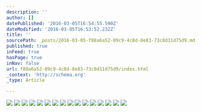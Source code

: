 ```yaml
---
description: ''
author: []
datePublished: '2016-03-05T16:54:55.590Z'
dateModified: '2016-03-05T16:53:52.232Z'
title: ''
sourcePath: _posts/2016-03-05-f88a6a52-09c9-4c8d-8e83-73c8d11d75d9.md
published: true
inFeed: true
hasPage: true
inNav: false
url: f88a6a52-09c9-4c8d-8e83-73c8d11d75d9/index.html
_context: 'http://schema.org'
_type: Article

---
```

![](https://the-grid-user-content.s3-us-west-2.amazonaws.com/15adb891-3a61-4044-8541-d885dc9b11eb.png)
![](https://the-grid-user-content.s3-us-west-2.amazonaws.com/0c2702d9-5cb3-4a9b-bc2a-80825848886f.png)
![](https://the-grid-user-content.s3-us-west-2.amazonaws.com/b2e3dfce-dec3-4c6e-92c6-7bf5bd15d2ad.png)
![](https://the-grid-user-content.s3-us-west-2.amazonaws.com/e85340b2-764b-473a-a4bd-505d57f74423.png)
![](https://the-grid-user-content.s3-us-west-2.amazonaws.com/e6c20cd4-c791-4326-9ffc-4432fb78a509.png)
![](https://the-grid-user-content.s3-us-west-2.amazonaws.com/3522395c-52e5-401e-9884-883cb362459f.png)
![](https://the-grid-user-content.s3-us-west-2.amazonaws.com/a23551ec-0d04-44c6-b74c-cf60af058ff2.png)
![](https://the-grid-user-content.s3-us-west-2.amazonaws.com/2d797379-859e-4461-b13c-11006ceaf7ce.png)
![](https://the-grid-user-content.s3-us-west-2.amazonaws.com/5edab439-5ab8-43df-97ba-0fed4c7c2e99.png)
![](https://the-grid-user-content.s3-us-west-2.amazonaws.com/eb17cd30-4fa1-436b-a9be-a985f01d1485.png)
![](https://the-grid-user-content.s3-us-west-2.amazonaws.com/4eacb8f5-77e2-4bf6-ab19-6d4d81f72492.png)
![](https://the-grid-user-content.s3-us-west-2.amazonaws.com/cc915df7-e602-4434-9851-7f546ddd6ddb.png)
![](https://the-grid-user-content.s3-us-west-2.amazonaws.com/95028eee-6f39-46fa-ace2-0aed91ca6456.png)
![](https://the-grid-user-content.s3-us-west-2.amazonaws.com/1ca4058e-6c7e-41fd-b7a1-3d4fd6b092d0.png)
![](https://the-grid-user-content.s3-us-west-2.amazonaws.com/b9376a91-2398-47c4-94c0-e0f01bae588e.png)
![](https://the-grid-user-content.s3-us-west-2.amazonaws.com/f3dd65ce-8dac-48a8-9b00-49b84ad597cb.png)